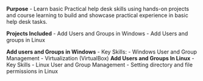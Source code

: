 **Purpose** 
    - Learn basic Practical help desk skills using hands-on projects and course learning to build and showcase practical experience in basic help desk tasks.

**Projects Included**
    - Add Users and Groups in Windows
    - Add Users and groups in Linux
    
**Add users and Groups in Windows**
    - Key Skills: 
        - Windows User and Group Management
        - Virtualization (VirtualBox)
**Add Users and Groups In Linux**
    - Key Skills
        - Linux User and Group Management
        - Setting directory and file permissions in Linux
